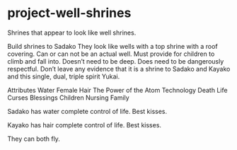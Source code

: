 # project-well-shrines
Shrines that appear to look like well shrines.

Build shrines to Sadako
They look like wells with a top shrine with a roof covering. Can or can not be an actual well. Must provide for children to climb and fall into. Doesn’t need to be deep. Does need to be dangerously respectful. Don’t leave any evidence that it is a shrine to Sadako and Kayako and this single, dual, triple spirit Yukai.

Attributes
Water
Female
Hair
The Power of the Atom
Technology
Death
Life
Curses
Blessings
Children
Nursing
Family

Sadako has water complete control of life. Best kisses.

Kayako has hair complete control of life. Best kisses.

They can both fly.
